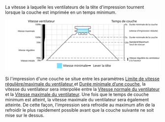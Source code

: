 La vitesse à laquelle les ventilateurs de la tête d'impression tournent lorsque la couche est imprimée en un temps minimum.

![Quelle vitesse de ventilateur est utilisée où](../images/cool_fan_speed_fr.svg)

Si l'impression d'une couche se situe entre les paramètres [Limite de vitesse régulière/maximale du ventilateur
](./cool_min_layer_time_fan_speed_max.md) et [Durée minimale d’une couche](./cool_min_layer_time.md), la vitesse du ventilateur sera interpolée entre la [Vitesse normale du ventilateur](./cool_fan_speed_min.md) et la [Vitesse maximale du ventilateur](./cool_fan_speed_max.md). Une fois que le temps de couche minimum est atteint, la vitesse maximale du ventilateur sera également atteinte. De cette façon, l'impression sera refroidie au maximum afin de la refroidir le plus rapidement possible avant que la couche suivante ne soit mise sur le dessus.
